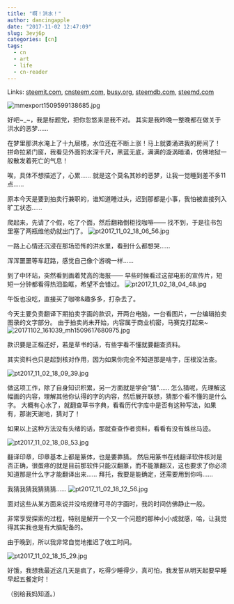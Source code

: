 ```yaml
---
title: "啊！洪水！"
author: dancingapple
date: "2017-11-02 12:47:09"
slug: 3evj6p
categories: [cn]
tags: 
  - cn
  - art
  - life
  - cn-reader
---
```


Links: [steemit.com](https://steemit.com/cn/@dancingapple/3evj6p), [cnsteem.com](https://cnsteem.com/cn/@dancingapple/3evj6p), [busy.org](https://busy.org/cn/@dancingapple/3evj6p), [steemdb.com](https://steemdb.com/cn/@dancingapple/3evj6p), [steemd.com](https://steemd.com/cn/@dancingapple/3evj6p)

![mmexport1509599138685.jpg](https://steemitimages.com/DQmYFWPWvdn1igf8iZUbB58wJiV6Lq5GrWbdu3x8c3S3E8D/mmexport1509599138685.jpg)

好吧~_~，我是标题党，把你忽悠来是我不对。
其实是我昨晚一整晚都在做关于洪水的恶梦……

在梦里那洪水淹上了十九层楼，水位还在不断上涨！马上就要涌进我的房间了！
拼命拉紧门窗，我看见外面的水深千尺，黑蓝无底，满满的漩涡暗涌，仿佛地狱一般散发着死亡的气息！

唉，具体不想描述了，心累……
就是这个莫名其妙的恶梦，让我一觉睡到差不多11点……

原本今天是要到拍卖行兼职的，谁知道睡过头，迟到那都是小事，我怕被直接列入旷工状态……

爬起来，先请了个假，吃了个面，然后翻箱倒柜找咖啡——
找不到，于是往书包里塞了两瓶维他奶就出门了。
![pt2017_11_02_18_06_56.jpg](https://steemitimages.com/DQmZToCzgRFA5WLEan6NZrDBjEhc31ozRxihm6NR5pjyAD1/pt2017_11_02_18_06_56.jpg)


一路上心情还沉浸在那场恐怖的洪水里，看到什么都想哭……

浑浑噩噩等车赶路，感觉自己像个游魂一样……

到了中环站，突然看到画着梵高的海报——
早些时候看过这部电影的宣传片，短短一分钟都看得热泪盈眶，希望不会错过。
![pt2017_11_02_18_04_48.jpg](https://steemitimages.com/DQmQRk2xEayYAh4ssa3yZfn1EcdtNmN9gxue2GLijU3ugEH/pt2017_11_02_18_04_48.jpg)

午饭也没吃，直接买了咖啡&趣多多，打杂去了。

今天主要负责翻译下期拍卖字画的款识，开两台电脑，一台看图片，一台编辑拍卖图录的文字部分。
由于拍卖尚未开始，内容属于商业机密，马赛克打起来~
![20171102_161039_mh1509617680975.jpg](https://steemitimages.com/DQmRkxaByEk2hzCn4NHyo6b95VKhizz3Kbfd1mJEtCp3H2p/20171102_161039_mh1509617680975.jpg)

款识要是正楷还好，若是草书的话，有些字看不懂就要翻查资料。

其实资料也只是起到核对作用，因为如果你完全不知道那是啥字，压根没法查。

![pt2017_11_02_18_09_39.jpg](https://steemitimages.com/DQmTFSPhD6ayxxGXAk9z2jAtB7ounew2a7gZw46veMUVWDG/pt2017_11_02_18_09_39.jpg)

做这项工作，除了自身知识积累，另一方面就是学会"猜"……
怎么猜呢，先理解这幅画的内容，理解其他你认得的字的内容，然后展开联想，猜那个看不懂的是什么字。
大概有心水了，就翻查草书字典，看看历代字库中是否有这种写法，如果有，那谢天谢地，猜对了！

如果以上这种方法没有头绪的话，那就查查作者资料，看看有没有蛛丝马迹。

![pt2017_11_02_18_08_53.jpg](https://steemitimages.com/DQmYEt8aUGks6qpg5eX6JjHY5dFKijMkKPwTPgwekoooENb/pt2017_11_02_18_08_53.jpg)

翻译印章，印章基本上都是篆体，也是要靠猜。
然后用篆书在线翻译软件核对是否正确，很蛋疼的就是目前那软件只能汉翻篆，而不能篆翻汉，这也要求了你必须知道那是什么字才能翻译出来……
拜托，我要是能确定，还需要用到你吗……

我猜我猜我猜猜猜……
![pt2017_11_02_18_12_56.jpg](https://steemitimages.com/DQmRL5CdU56ssvmYqehEHZSzjneviWyQyijFWbVg3qwYhAj/pt2017_11_02_18_12_56.jpg)


面对这些从某方面来说并没啥规律可寻的字画时，我的时间仿佛静止一般。

非常享受探索的过程，特别是解开一个又一个问题的那种小小成就感，哈，让我觉得其实我也是有大脑配备的。

由于晚到，所以我非常自觉地推迟了收工时间。

![pt2017_11_02_18_15_29.jpg](https://steemitimages.com/DQmbfg3HqCKsXHBQBipTdVtGpwY8q6HLf1PiJmEVYjmmUjP/pt2017_11_02_18_15_29.jpg)

好饿，我想我最近这几天是疯了，吃得少睡得少，真可怕，我发誓从明天起要早睡早起五餐定时！

（别给我妈知道。）
